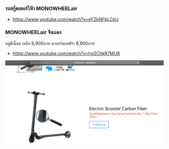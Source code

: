 ### รถสกู๊ตเตอร์ไฟ้า MONOWHEELair
* https://www.youtube.com/watch?v=eYZkNFbLCkU

### MONOWHEELair จีนเเดง
อลูมิเนี่ยม เหลือ 6,900บาท คาบอร์นเคฟร่า 8,900บาท
* https://www.youtube.com/watch?v=hg2ChkR7MU8
<p align='center'>
  <img align='center' src="./img/MONOWHEELair.png" width="800" >
</p>
